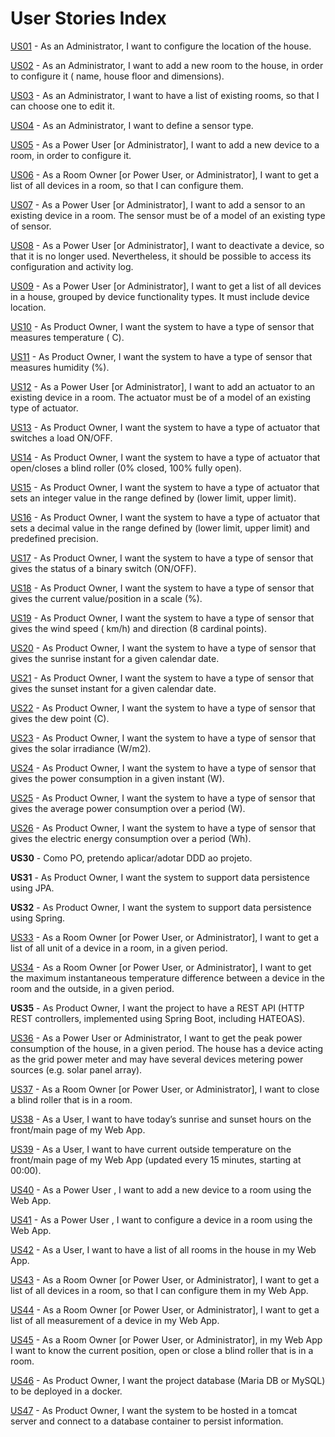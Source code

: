 # User Stories Index

[US01](us01/us01_readme.md) - As an Administrator, I want to configure the location of the house.

[US02](us02/us02_readme.md) - As an Administrator, I want to add a new room to the house, in order to configure it (
name, house floor and dimensions).

[US03](us03/us03_readme.md) - As an Administrator, I want to have a list of existing rooms, so that I can choose one to
edit it.

[US04](us04/us04_readme.md) - As an Administrator, I want to define a sensor type.

[US05](us05/us05v2_readme.md) - As a Power User [or Administrator], I want to add a new device to a room, in order to
configure it.

[US06](us06/us06_readme.md) - As a Room Owner [or Power User, or Administrator], I want to get a list of all devices in
a room, so that I can configure them.

[US07](us07/us07_readme.md) - As a Power User [or Administrator], I want to add a sensor to an existing device in a
room. The sensor must be of a model of an existing type of sensor.

[US08](us08/us08_readme.md) - As a Power User [or Administrator], I want to deactivate a device, so that it is no longer
used. Nevertheless, it should be possible to access its configuration and activity log.

[US09](us09/us09_readme.md) - As a Power User [or Administrator], I want to get a list of all devices in a house,
grouped by device functionality types. It must include device location.

[US10](us10/us10_readme.md) - As Product Owner, I want the system to have a type of sensor that measures temperature (
C).

[US11](us11/us11_readme.md) - As Product Owner, I want the system to have a type of sensor that measures humidity (%).

[US12](us12/us12_readme.md) - As a Power User [or Administrator], I want to add an actuator to an existing device in a
room. The actuator must be of a model of an existing type of actuator.

[US13](us13/us13_readme.md) - As Product Owner, I want the system to have a type of actuator that switches a load
ON/OFF.

[US14](us14/us14_readme.md) - As Product Owner, I want the system to have a type of actuator that open/closes a blind
roller (0% closed, 100% fully open).

[US15](us15/us15_readme.md) - As Product Owner, I want the system to have a type of actuator that sets an integer value
in the range defined by (lower limit, upper limit).

[US16](us16/us16_readme.md) - As Product Owner, I want the system to have a type of actuator that sets a decimal value
in the range defined by (lower limit, upper limit) and predefined precision.

[US17](us17/us17_readme.md) - As Product Owner, I want the system to have a type of sensor that gives the status of a
binary switch (ON/OFF).

[US18](us18/us18_readme.md) - As Product Owner, I want the system to have a type of sensor that gives the current
value/position in a scale (%).

[US19](us19/us19_readme.md) - As Product Owner, I want the system to have a type of sensor that gives the wind speed (
km/h) and direction (8 cardinal points).

[US20](us20/us20_readme.md) - As Product Owner, I want the system to have a type of sensor that gives the sunrise
instant for a given calendar date.

[US21](us21/us21_readme.md) - As Product Owner, I want the system to have a type of sensor that gives the sunset instant
for a given calendar date.

[US22](us22/us22_readme.md) - As Product Owner, I want the system to have a type of sensor that gives the dew point (C).

[US23](us23/us23_readme.md) - As Product Owner, I want the system to have a type of sensor that gives the solar
irradiance (W/m2).

[US24](us24/us24_readme.md) - As Product Owner, I want the system to have a type of sensor that gives the power
consumption in a given instant (W).

[US25](us25/us25_readme.md) - As Product Owner, I want the system to have a type of sensor that gives the average power
consumption over a period (W).

[US26](us26/us26_readme.md) - As Product Owner, I want the system to have a type of sensor that gives the electric
energy consumption over a period (Wh).

**US30** - Como PO, pretendo aplicar/adotar DDD ao projeto.

**US31** - As Product Owner, I want the system to support data persistence using JPA.

**US32** - As Product Owner, I want the system to support data persistence using Spring.

[US33](us33/us33_readme.md) - As a Room Owner [or Power User, or Administrator], I want to get a list of all unit
of a device in a room, in a given period.

[US34](us34/us34_readme.md) - As a Room Owner [or Power User, or Administrator], I want to get the maximum instantaneous
temperature difference between a device in the room and the outside, in a given period.

**US35** - As Product Owner, I want the project to have a REST API (HTTP REST controllers,
implemented using Spring Boot, including HATEOAS).

[US36](us36/us36_readme.md) - As a Power User or Administrator, I want to get the peak power consumption of
the house, in a given period. The house has a device acting as the grid power
meter and may have several devices metering power sources (e.g. solar panel
array).

[US37](us37/us37_readme.md) - As a Room Owner [or Power User, or Administrator], I want to close a blind roller that is
in a room.

[US38]() - As a User, I want to have today’s sunrise and sunset hours on the front/main
page of my Web App.

[US39](us39/us39_readme.md) - As a User, I want to have current outside temperature on the front/main page of
my Web App (updated every 15 minutes, starting at 00:00).

[US40](us40/us40_readme.md) - As a Power User , I want to add a new device to a room using the Web App.

[US41](us41/us41_readme.md) - As a Power User , I want to configure a device in a room using the Web App.

[US42](us42/us42_readme.md) - As a User, I want to have a list of all rooms in the house in my Web App.

[US43](us43/us43_readme.md) - As a Room Owner [or Power User, or Administrator], I want to get a list of all
devices in a room, so that I can configure them in my Web App.

[US44]() - As a Room Owner [or Power User, or Administrator], I want to get a list of all
measurement of a device in my Web App.

[US45](us45/us45_readme.md) - As a Room Owner [or Power User, or Administrator], in my Web App I want to
know the current position, open or close a blind roller that is in a room.

[US46]() - As Product Owner, I want the project database (Maria DB or MySQL) to be
deployed in a docker.

[US47]() - As Product Owner, I want the system to be hosted in a tomcat server and
connect to a database container to persist information.